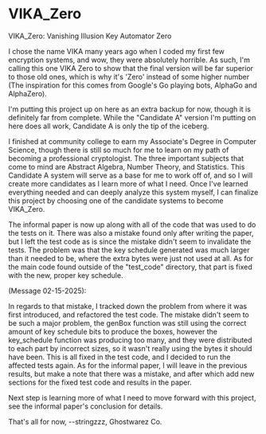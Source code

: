 # VIKA_Zero


VIKA_Zero: Vanishing Illusion Key Automator Zero


I chose the name VIKA many years ago when I coded my first few encryption systems, and wow, they were
absolutely horrible. As such, I'm calling this one VIKA Zero to show that the final version will be far
superior to those old ones, which is why it's 'Zero' instead of some higher number (The inspiration for this 
comes from Google's Go playing bots, AlphaGo and AlphaZero).


I'm putting this project up on here as an extra backup for now, though it is definitely far from complete.
While the "Candidate A" version I'm putting on here does all work, Candidate A is only the tip of the iceberg.


I finished at community college to earn my Associate's Degree in Computer Science, though there is still
so much for me to learn on my path of becoming a professional cryptologist. The three important subjects that come to
mind are Abstract Algebra, Number Theory, and Statistics. This Candidate A system will serve as a base for me
to work off of, and so I will create more candidates as I learn more of what I need. Once I've learned everything
needed and can deeply analyze this system myself, I can finalize this project by choosing one of the candidate systems
to become VIKA_Zero.


The informal paper is now up along with all of the code that was used to do the tests on it. There was also a mistake found only
after writing the paper, but I left the test code as is since the mistake didn't seem to invalidate the tests. The problem
was that the key schedule generated was much larger than it needed to be, where the extra bytes were just not used at all. As 
for the main code found outside of the "test_code" directory, that part is fixed with the new, proper key schedule.


(Message 02-15-2025):

In regards to that mistake, I tracked down the problem from where it was first introduced, and refactored the test code.
The mistake didn't seem to be such a major problem, the genBox function was still using the correct amount of key schedule
bits to produce the boxes, however the key_schedule function was producing too many, and they were distributed to each part
by incorrect sizes, so it wasn't really using the bytes it should have been. This is all fixed in the test code, and I decided
to run the affected tests again. As for the informal paper, I will leave in the previous results, but make a note that there
was a mistake, and after which add new sections for the fixed test code and results in the paper.


Next step is learning more of what I need to move forward with this project, see the informal paper's conclusion for details.


That's all for now,
--stringzzz, Ghostwarez Co.
